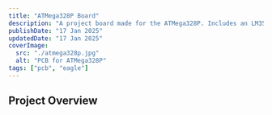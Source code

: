 ```yaml
---
title: "ATMega328P Board"
description: "A project board made for the ATMega328P. Includes an LM35 temperature sensor."
publishDate: "17 Jan 2025"
updatedDate: "17 Jan 2025"
coverImage:
  src: "./atmega328p.jpg"
  alt: "PCB for ATMega328P"
tags: ["pcb", "eagle"]
---
```


## Project Overview
